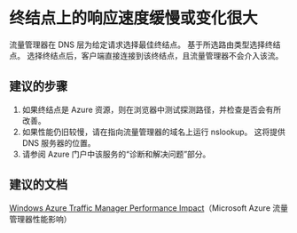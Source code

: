 <properties
    pageTitle="The response on endpoints is slow or varies a lot"
    description="终结点上的响应速度缓慢或变化很大"
    service="microsoft.network"
    resource="trafficmanagerprofiles"
    authors="radwiv"
    displayOrder="2"
    selfHelpType="resource"
    supportTopicIds=""
    resourceTags=""
    productPesIds=""
    cloudEnvironments="public"
/>


# <a name="the-response-on-endpoints-is-slow-or-varies-a-lot"></a>终结点上的响应速度缓慢或变化很大

流量管理器在 DNS 层为给定请求选择最佳终结点。 基于所选路由类型选择终结点。
选择终结点后，客户端直接连接到该终结点，且流量管理器不会介入该流。

## <a name="recommended-steps"></a>**建议的步骤**

1. 如果终结点是 Azure 资源，则在浏览器中测试探测路径，并检查是否会有所改善。
2. 如果性能仍旧较慢，请在指向流量管理器的域名上运行 nslookup。 这将提供 DNS 服务器的位置。
3. 请参阅 Azure 门户中该服务的“诊断和解决问题”部分。


## <a name="recommended-documents"></a>**建议的文档**
[Windows Azure Traffic Manager Performance Impact](https://blogs.msdn.microsoft.com/kwill/2013/09/17/windows-azure-traffic-manager-performance-impact)（Microsoft Azure 流量管理器性能影响）



<!--HONumber=Dec16_HO1-->


